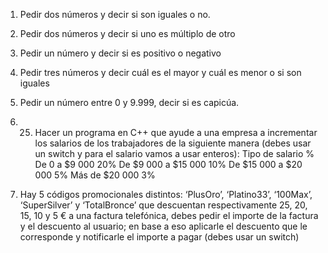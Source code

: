 1. Pedir dos números y decir si son iguales o no.

2. Pedir dos números y decir si uno es múltiplo de otro

3. Pedir un número y decir si es positivo o negativo

4. Pedir tres números y decir cuál es el mayor y cuál es menor o si son iguales

5. Pedir un número entre 0 y 9.999, decir si es capicúa.

6. 25. Hacer un programa en C++ que ayude a una empresa a incrementar los salarios de
los trabajadores de la siguiente manera (debes usar un switch y para el salario vamos a
usar enteros):
Tipo de salario %
De 0 a $9 000 20%
De $9 000 a $15 000 10%
De $15 000 a $20 000 5%
Más de $20 000 3%

7. Hay 5 códigos promocionales distintos: ‘PlusOro’, ‘Platino33’, ‘100Max’, ‘SuperSilver’ y
‘TotalBronce’ que descuentan respectivamente 25, 20, 15, 10 y 5 € a una factura
telefónica, debes pedir el importe de la factura y el descuento al usuario; en base a eso
aplicarle el descuento que le corresponde y notificarle el importe a pagar (debes usar
un switch)
